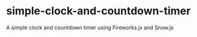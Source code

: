 # simple-clock-and-countdown-timer
A simple clock and countdown timer using Fireworks.js and Snow.js
